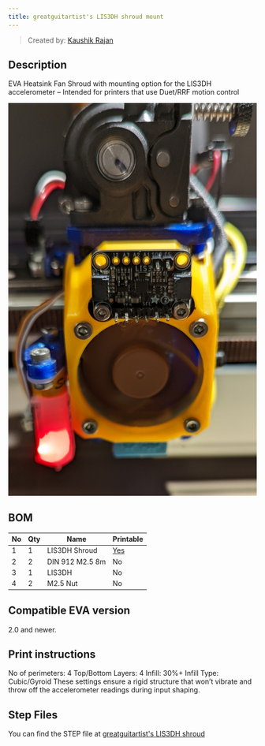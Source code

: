 ```yaml
---
title: greatguitartist's LIS3DH shroud mount
---
```


> Created by: [Kaushik Rajan](https://github.com/greatguitartist)

## Description
EVA Heatsink Fan Shroud with mounting option for the LIS3DH accelerometer – Intended for printers that use Duet/RRF motion control


![greatguitartist's LIS3DH shroud mount](assets/LIS3DH_Shroud.jpg)


## BOM
| No | Qty | Name                                           | Printable |
| -- | --- | ---------------------------------------------- | --------- |
| 1  | 1   | LIS3DH Shroud                                  | [Yes](stl/LIS3DH_Shroud.stl) |
| 2  | 2   | DIN 912 M2.5 8m                                | No        |
| 3  | 1   | LIS3DH                                         | No        |
| 4  | 2   | M2.5 Nut                                		    | No        |


## Compatible EVA version
2.0 and newer.

## Print instructions
No of perimeters: 4 
Top/Bottom Layers: 4 
Infill: 30%+
Infill Type: Cubic/Gyroid
These settings ensure a rigid structure that won’t vibrate and throw off the accelerometer readings during input shaping.

## Step Files
You can find the STEP file at [greatguitartist's LIS3DH shroud](assets/LIS3DH_Shroud.step)
